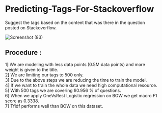 # Predicting-Tags-For-Stackoverflow

Suggest the tags based on the content that was there in the question posted on Stackoverflow.

![Screenshot (83)](https://user-images.githubusercontent.com/48092244/64816598-9bc28180-d5c5-11e9-945c-ed10d04fb339.png)

## Procedure :

1] We are modeling with less data points (0.5M data points) and more weight is given to the title.<br>
2] We are limiting our tags to 500 only.<br>
3] Due to the above steps we are reducing the time to train the model.<br>
4] If we want to train the whole data we need high computational resource.<br>
5] With  500 tags we are covering  90.956 % of questions.<br>
6] When we apply OneVsRest Logistic regression on BOW we get macro F1 score as 0.3338.<br>
7] Tfidf performs well than BOW on this dataset.
